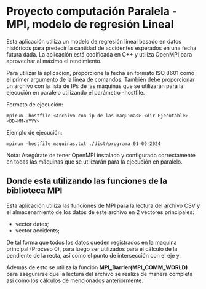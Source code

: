 # Proyecto computación Paralela - MPI, modelo de regresión Lineal
Esta aplicación utiliza un modelo de regresión lineal basado en datos históricos para predecir la cantidad de accidentes esperados en una fecha futura dada. La aplicación está codificada en C++ y utiliza OpenMPI para aprovechar al máximo el rendimiento.

Para utilizar la aplicación, proporcione la fecha en formato ISO 8601 como el primer argumento de la línea de comandos. También debe proporcionar un archivo con la lista de IPs de las máquinas que se utilizarán para la ejecución en paralelo utilizando el parámetro -hostfile.


Formato de ejecución:
```
mpirun -hostfile <Archivo con ip de las maquinas> <dir Ejecutable> <DD-MM-YYYY>
```
Ejemplo de ejecución:
```
mpirun -hostfile maquinas.txt ./dist/programa 01-09-2024
```
Nota: Asegúrate de tener OpenMPI instalado y configurado correctamente en todas las máquinas que se utilizarán para la ejecución en paralelo.

## Donde esta utilizando las funciones de la biblioteca MPI
Esta aplicación utiliza las funciones de MPI para la lectura del archivo CSV y el almacenamiento de los datos de este archivo en 2 vectores principales:

* vector<double> dates;
* vector<double>  accidents;

De tal forma que todos los datos queden registrados en la maquina principal (Proceso 0), para luego ser utilizados para el cálculo de la pendiente de la recta, así como el punto de intersección con el eje y.

Además de esto se utiliza la función **MPI_Barrier(MPI_COMM_WORLD)** para asegurarse que la lectura del archivo se realiza de manera completa así como los cálculos de mencionados anteriormente.

